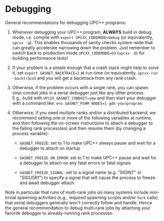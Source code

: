 # Debugging

General recommendations for debugging UPC++ programs:

1. Whenever debugging your UPC++ program, **ALWAYS** build in debug mode, 
i.e. compile with `export UPCXX_CODEMODE=debug` (or equivalently, `upcxx -g`).  This enables thousands of
sanity checks system-wide that can greatly accelerate narrowing down the
problem. Just remember to switch back to production mode `UPCXX_CODEMODE=O3` (`upcxx -O`)
for building performance tests!

2. If your problem is a simple enough that a crash stack might help to solve it, 
set `export GASNET_BACKTRACE=1` at run-time (or equivalently, `upcxx-run -backtrace`) and you will get a backtrace from
any rank crash.

3. Otherwise, if the problem occurs with a single rank, you can spawn
smp-conduit jobs in a serial debugger just like any other process.  
E.g., build with `UPCXX_GASNET_CONDUIT=smp` and then start your debugger
with a command like: `env GASNET_PSHM_NODES=1 gdb yourprogram`.

4. Otherwise, if you need multiple ranks and/or a distributed backend, we
recommend setting one or more of the following variables at runtime, and then
following the on-screen instructions to attach a debugger to the failing rank
process(es) and then resume them (by changing a process variable):


    * `GASNET_FREEZE`: set to 1 to make UPC++ always pause and wait for a debugger to attach on startup

    * `GASNET_FREEZE_ON_ERROR`: set to 1 to make UPC++ pause and wait for a
       debugger to attach on any fatal errors or fatal signals

    * `GASNET_FREEZE_SIGNAL`: set to a signal name (e.g. "SIGINT" or "SIGUSR1")
      to specify a signal that will cause the process to freeze and await debugger
      attach.

Note in particular that runs of multi-rank jobs on many systems include
non-trivial spawning activities (e.g., required spawning scripts and/or `fork`
calls) that serial debuggers generally won't correctly follow and handle. Hence
the general recommendation to debug multi-rank jobs by attaching your favorite
debugger to already-running rank processes.

